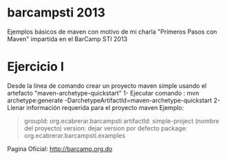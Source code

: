 barcampsti 2013
==========

Ejemplos básicos de maven con motivo de mi charla "Primeros Pasos con Maven" impartida en el BarCamp STI 2013

Ejercicio I
===========

Desde la línea de comando crear un proyecto maven simple usando el artefacto "maven-archetype-quickstart"
1- Ejecutar comando : mvn archetype:generate -DarchetypeArtifactId=maven-archetype-quickstart
2- Llenar información requerida para el proyecto maven
   Ejemplo:
   > groupId:    org.ecabrerar.barcampsti
   > artifactId: simple-project (nombre del proyecto)
   > version:    dejar version por defecto
   > package:     org.ecabrerar.barcampsti.examples



Pagina Oficial:
http://barcamp.org.do
